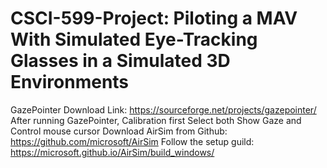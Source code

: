 # CSCI-599-Project: Piloting a MAV With Simulated Eye-Tracking Glasses in a Simulated 3D Environments
GazePointer Download Link: https://sourceforge.net/projects/gazepointer/
After running GazePointer, Calibration first
Select both Show Gaze and Control mouse cursor
Download AirSim from Github: https://github.com/microsoft/AirSim
Follow the setup guild: https://microsoft.github.io/AirSim/build_windows/

